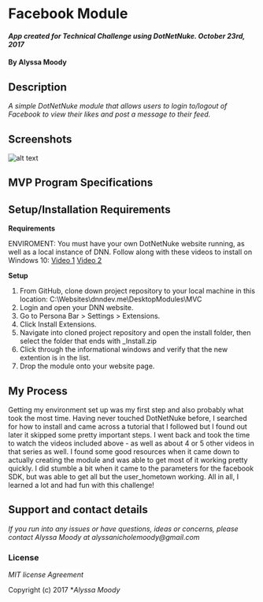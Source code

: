 # Facebook Module

#### _App created for Technical Challenge using DotNetNuke. October 23rd, 2017_

#### By **Alyssa Moody**

## Description

_A simple DotNetNuke module that allows users to login to/logout of Facebook to view their likes and post a message to their feed._

## Screenshots
![alt text](https://user-images.githubusercontent.com/9857432/31905067-cf6100f6-b7e1-11e7-9f1b-d17bc58c552e.png)

## MVP Program Specifications


## Setup/Installation Requirements

**Requirements**

ENVIROMENT:
You must have your own DotNetNuke website running, as well as a local instance of DNN. Follow along with these videos to install on Windows 10:
[Video 1](https://www.youtube.com/watch?v=JHriu1DBsmU)
[Video 2](https://www.youtube.com/watch?v=HybcKCWCj1Q&t=5s)

**Setup**

1. From GitHub, clone down project repository to your local machine in this location: C:\Websites\dnndev.me\DesktopModules\MVC
2. Login and open your DNN website.
3. Go to Persona Bar > Settings > Extensions.
4. Click Install Extensions.
5. Navigate into cloned project repository and open the install folder, then select the folder that ends with _Install.zip
6. Click through the informational windows and verify that the new extention is in the list.
7. Drop the module onto your website page.

## My Process

Getting my environment set up was my first step and also probably what took the most time. Having never touched DotNetNuke before, I searched for how to install and came across a tutorial that I followed but I found out later it skipped some pretty important steps. I went back and took the time to watch the videos included above - as well as about 4 or 5 other videos in that series as well. I found some good resources when it came down to actually creating the module and was able to get most of it working pretty quickly. I did stumble a bit when it came to the parameters for the facebook SDK, but was able to get all but the user_hometown working. All in all, I learned a lot and had fun with this challenge!

## Support and contact details

_If you run into any issues or have questions, ideas or concerns, please contact Alyssa Moody at alyssanicholemoody@gmail.com_

### License

*MIT license Agreement*

Copyright (c) 2017 **_Alyssa Moody_*
